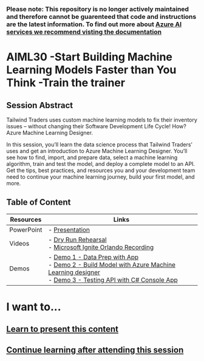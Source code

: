 ### Please note: This repository is no longer actively maintained and therefore cannot be guarenteed that code and instructions are the latest information. To find out more about [Azure AI services we recommend visting the documentation](https://docs.microsoft.com/en-us/azure/?product=ai-machine-learning)

# AIML30 -Start Building Machine Learning Models Faster than You Think -Train the trainer


## Session Abstract

Tailwind Traders uses custom machine learning models to fix their inventory issues – without changing their Software Development Life Cycle! How? Azure Machine Learning Designer.
 
In this session, you’ll learn the data science process that Tailwind Traders’ uses and get an introduction to Azure Machine Learning Designer. You’ll see how to find, import, and prepare data, select a machine learning algorithm, train and test the model, and deploy a complete model to an API. Get the tips, best practices, and resources you and your development team need to continue your machine learning journey, build your first model, and more.

## Table of Content
 

| Resources          | Links                            |
|-------------------|----------------------------------|
| PowerPoint        | - [Presentation](presentations.md) |
| Videos            | - [Dry Run Rehearsal](https://www.youtube.com/watch?v=u1ppYaZuNmo&amp=&feature=youtu.be) <br/>- [Microsoft Ignite Orlando Recording](https://myignite.techcommunity.microsoft.com/sessions/82993?source=sessions) |
| Demos             | - [Demo 1 - Data Prep with App ](https://github.com/microsoft/ignite-learning-paths-training-aiml/blob/master/aiml30/demoguide.md#demo-1-data-prep-demo-with-app) <br/>- [Demo 2 - Build Model with Azure Machine Learning designer](https://github.com/microsoft/ignite-learning-paths-training-aiml/blob/master/aiml30/demoguide.md#demo-2-build-model-with-azure-machine-learning-visual-designer) <br/>- [Demo 3 - Testing API with C# Console App](https://github.com/microsoft/ignite-learning-paths-training-aiml/blob/master/aiml30/demoguide.md#demo-3-testing-api-with-c-console-app-dotnet-core) | 



# I want to...
## [Learn to present this content](README-Presenter.md)
## [Continue learning after attending this session](README-Attendee.md)
